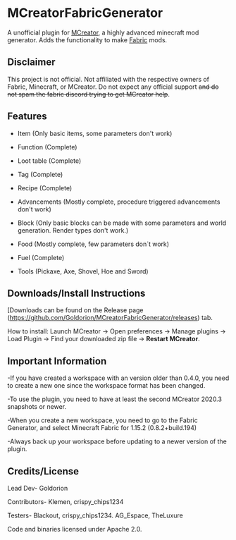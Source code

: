 # MCreatorFabricGenerator
A unofficial plugin for [MCreator](https://mcreator.net/), a highly advanced minecraft mod generator. Adds the functionality to make [Fabric](https://fabricmc.net/) mods.
## Disclaimer
This project is not official. Not affiliated with the respective owners of Fabric, Minecraft, or MCreator. Do not expect any official support ~~and
do not spam the fabric discord trying to get MCreator help~~.
## Features

- Item (Only basic items, some parameters don't work)

- Function (Complete)

- Loot table (Complete)

- Tag (Complete)

- Recipe (Complete)

- Advancements (Mostly complete, procedure triggered advancements don't work)

- Block (Only basic blocks can be made with some parameters and world generation. Render types don't work.)

- Food (Mostly complete, few parameters don´t work)

- Fuel (Complete)

- Tools (Pickaxe, Axe, Shovel, Hoe and Sword)

## Downloads/Install Instructions

[Downloads can be found on the Release page (https://github.com/Goldorion/MCreatorFabricGenerator/releases) tab.

How to install: Launch MCreator -> Open preferences -> Manage plugins -> Load Plugin -> Find your downloaded zip file -> **Restart MCreator**.

## Important Information
-If you have created a workspace with an version older than 0.4.0, you need to create a new one since the workspace format has been changed.

-To use the plugin, you need to have at least the second MCreator 2020.3 snapshots or newer.

-When you create a new workspace, you need to go to the Fabric Generator, and select Minecraft Fabric for 1.15.2 (0.8.2+build.194)

-Always back up your workspace before updating to a newer version of the plugin.
## Credits/License

Lead Dev- Goldorion

Contributors- Klemen, crispy_chips1234

Testers- Blackout, crispy_chips1234. AG_Espace, TheLuxure

Code and binaries licensed under Apache 2.0. 
